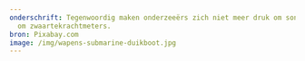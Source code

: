 ```yaml
---
onderschrift: Tegenwoordig maken onderzeeërs zich niet meer druk om sonars, maar
  om zwaartekrachtmeters.
bron: Pixabay.com
image: /img/wapens-submarine-duikboot.jpg
---
```

